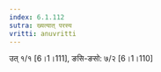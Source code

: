 ```yaml
---
index: 6.1.112
sutra: ख्यत्यात्‌ परस्य
vritti: anuvritti
---
```


उत् १/१ [6।1।111], ङसि-ङसो: ७/२ [6।1।110] 